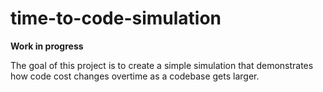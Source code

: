 # time-to-code-simulation

**Work in progress**

The goal of this project is to create a simple simulation that demonstrates how code cost changes overtime as a codebase gets larger.
